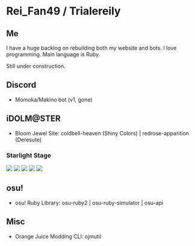 # Rei_Fan49 / Trialereily

## Me

I have a huge backlog on rebuilding both my website and bots. I love programming. Main language is Ruby.

Still under construction.

## Discord

- Momoka/Makino bot (v1, gone)

## iDOLM@STER

- Bloom Jewel Site: coldbell-heaven (Shiny Colors) | redrose-apparition (Deresute)

### Starlight Stage

![](https://img.shields.io/badge/ID-356040459-ee92b7)
![](https://img.shields.io/badge/片手MS最大FC-Lv27-ff0000) ![](https://img.shields.io/badge/片手RMS最大FC-Lv29-8000ff) ![](https://img.shields.io/badge/片手WT最大FC-Lv30-4000ff) 
![](https://img.shields.io/badge/櫻井桃華のSSR集-6枚-ee92b7)

## osu!

- osu! Ruby Library: osu-ruby2 | osu-ruby-simulator | osu-api

## Misc

- Orange Juice Modding CLI: ojmutil
